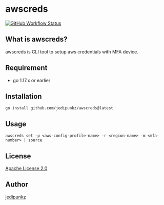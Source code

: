# awscreds

[![GitHub Workflow Status](https://img.shields.io/github/workflow/status/jedipunkz/awscreds/go-ci?style=flat-square)](https://github.com/jedipunkz/awscreds/actions?query=workflow%3Ago-ci)

## What is awscreds?

awscreds is CLI tool to setup aws credentials with MFA device.

## Requirement

- go 1.17.x or earlier

## Installation

```shell
go install github.com/jedipunkz/awscreds@latest
```

## Usage

```shell
awscreds set -p <aws-config-profile-name> -r <region-name> -m <mfa-number> | source
```

## License

[Apache License 2.0](https://github.com/jedipunkz/awscreds/blob/main/LICENSE)

## Author

[jedipunkz](https://twitter.com/jedipunkz)

